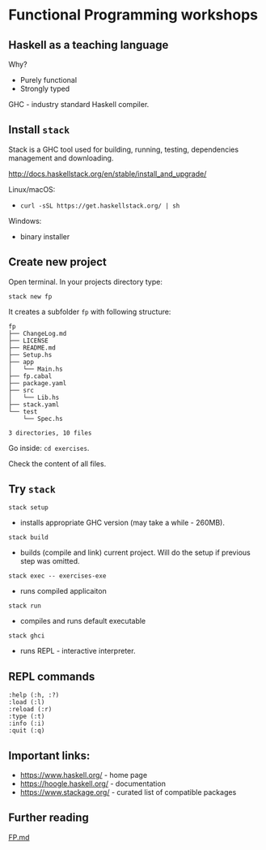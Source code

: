 # Functional Programming workshops

## Haskell as a teaching language

Why?
- Purely functional
- Strongly typed

GHC - industry standard Haskell compiler.

## Install `stack`

Stack is a GHC tool used for building, running, testing, dependencies management and downloading.

http://docs.haskellstack.org/en/stable/install_and_upgrade/

Linux/macOS:
- `curl -sSL https://get.haskellstack.org/ | sh`

Windows:
- binary installer

## Create new project

Open terminal.
In your projects directory type:

`stack new fp`

It creates a subfolder `fp` with following structure:

```
fp
├── ChangeLog.md
├── LICENSE
├── README.md
├── Setup.hs
├── app
│   └── Main.hs
├── fp.cabal
├── package.yaml
├── src
│   └── Lib.hs
├── stack.yaml
└── test
    └── Spec.hs

3 directories, 10 files
```

Go inside: `cd exercises`.

Check the content of all files.

## Try `stack`

`stack setup`

- installs appropriate GHC version (may take a while - 260MB).

`stack build`

- builds (compile and link) current project. Will do the setup if previous step was omitted.

`stack exec -- exercises-exe`

- runs compiled applicaiton

`stack run`

- compiles and runs default executable

`stack ghci`

- runs REPL - interactive interpreter.

## REPL commands

```
:help (:h, :?)
:load (:l)
:reload (:r)
:type (:t)
:info (:i)
:quit (:q)
```

## Important links:

- https://www.haskell.org/ - home page
- https://hoogle.haskell.org/ - documentation
- https://www.stackage.org/ - curated list of compatible packages

## Further reading

[FP.md](docs/FP.md)

